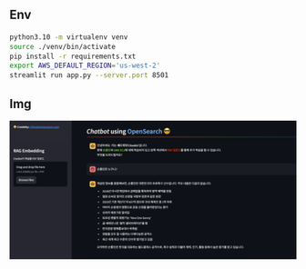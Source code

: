 ## Env
```bash
python3.10 -m virtualenv venv
source ./venv/bin/activate
pip install -r requirements.txt
export AWS_DEFAULT_REGION='us-west-2'
streamlit run app.py --server.port 8501
```

## Img
![alt text](img/image01.png)